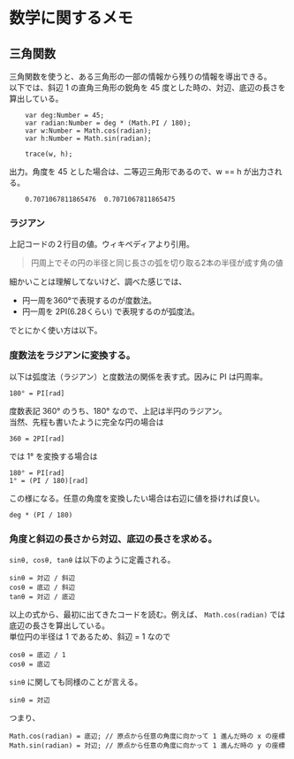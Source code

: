# 数学に関するメモ

## 三角関数

三角関数を使うと、ある三角形の一部の情報から残りの情報を導出できる。  
以下では、斜辺 1 の直角三角形の鋭角を 45 度とした時の、対辺、底辺の長さを算出している。

		var deg:Number = 45;
		var radian:Number = deg * (Math.PI / 180);
		var w:Number = Math.cos(radian);
		var h:Number = Math.sin(radian);

		trace(w, h);

出力。角度を 45 とした場合は、二等辺三角形であるので、w == h が出力される。

		0.7071067811865476	0.7071067811865475

### ラジアン

上記コードの２行目の値。ウィキペディアより引用。

> 円周上でその円の半径と同じ長さの弧を切り取る2本の半径が成す角の値

細かいことは理解してないけど、調べた感じでは、

 * 円一周を360°で表現するのが度数法。
 * 円一周を 2PI(6.28くらい) で表現するのが弧度法。

でとにかく使い方は以下。

### 度数法をラジアンに変換する。

以下は弧度法（ラジアン）と度数法の関係を表す式。因みに PI は円周率。

	180° = PI[rad]

度数表記 360° のうち、180° なので、上記は半円のラジアン。  
当然、先程も書いたように完全な円の場合は

	360 = 2PI[rad]

では 1° を変換する場合は

	180° = PI[rad]
	1° = (PI / 180)[rad]

この様になる。任意の角度を変換したい場合は右辺に値を掛ければ良い。

	deg * (PI / 180)

### 角度と斜辺の長さから対辺、底辺の長さを求める。

`sinθ, cosθ, tanθ` は以下のように定義される。  

	sinθ = 対辺 / 斜辺
	cosθ = 底辺 / 斜辺
	tanθ = 対辺 / 底辺

以上の式から、最初に出てきたコードを読む。例えば、 `Math.cos(radian)` では底辺の長さを算出している。  
単位円の半径は 1 であるため、斜辺 = 1 なので

	cosθ = 底辺 / 1
	cosθ = 底辺

`sinθ` に関しても同様のことが言える。

	sinθ = 対辺

つまり、

	Math.cos(radian) = 底辺; // 原点から任意の角度に向かって 1 進んだ時の x の座標
	Math.sin(radian) = 対辺; // 原点から任意の角度に向かって 1 進んだ時の y の座標
